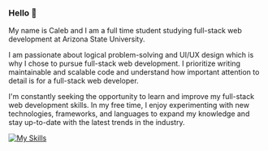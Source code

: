 ### Hello 👋<br>

My name is Caleb and I am a full time student studying full-stack web development at Arizona State University. <br>

I am passionate about logical problem-solving and UI/UX design which is why I chose to pursue full-stack web development. I prioritize writing maintainable and scalable code and understand how important attention to detail is for a full-stack web developer. <br>

I'm constantly seeking the opportunity to learn and improve my full-stack web development skills. In my free time, I enjoy experimenting with new technologies, frameworks, and languages to expand my knowledge and stay up-to-date with the latest trends in the industry. 

[![My Skills](https://skillicons.dev/icons?i=html,css,js,nodejs,mysql)](https://skillsicons.dev)
